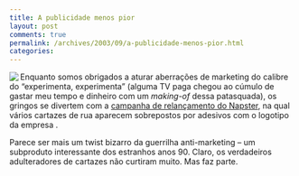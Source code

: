 ```yaml
---
title: A publicidade menos pior
layout: post
comments: true
permalink: /archives/2003/09/a-publicidade-menos-pior.html
categories:
---
```

<img src=//chester.me/img/blig/napster_s.jpg align="left" border=0>Enquanto somos obrigados a aturar aberrações de marketing do calibre do &#8220;experimenta, experimenta&#8221; (alguma TV paga chegou ao cúmulo de gastar meu tempo e dinheiro com um *making-of* dessa patasquada), os gringos se divertem com a <a href="http://www.wired.com/news/digiwood/0,1412,60525,00.html" >campanha de relançamento do Napster</a>, na qual vários cartazes de rua aparecem sobrepostos por adesivos com o logotipo da empresa .

Parece ser mais um twist bizarro da guerrilha anti-marketing &#8211; um subproduto interessante dos estranhos anos 90. Claro, os verdadeiros adulteradores de cartazes não curtiram muito. Mas faz parte. </tr> </table>



<table width=100% border=0 cellspacing=0 cellpadding=0>
